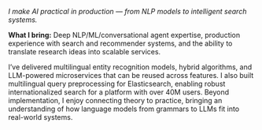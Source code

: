 
*I make AI practical in production — from NLP models to intelligent search systems.*

**What I bring:** Deep NLP/ML/conversational agent expertise, production experience with search and recommender systems, and the ability to translate
research ideas into scalable services.

I’ve delivered multilingual entity recognition models, hybrid algorithms, and LLM-powered microservices that can be reused 
across features. I also built multilingual query preprocessing for Elasticsearch, enabling robust internationalized search 
for a platform with over 40M users. Beyond implementation, I enjoy connecting theory to practice, bringing an understanding 
of how language models from grammars to LLMs fit into real-world systems.



